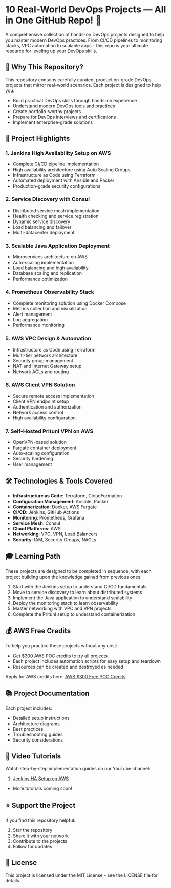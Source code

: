 # 10 Real-World DevOps Projects — All in One GitHub Repo! 🚀

A comprehensive collection of hands-on DevOps projects designed to help you master modern DevOps practices. From CI/CD pipelines to monitoring stacks, VPC automation to scalable apps - this repo is your ultimate resource for leveling up your DevOps skills.

## 🌟 Why This Repository?

This repository contains carefully curated, production-grade DevOps projects that mirror real-world scenarios. Each project is designed to help you:

- Build practical DevOps skills through hands-on experience
- Understand modern DevOps tools and practices
- Create portfolio-worthy projects
- Prepare for DevOps interviews and certifications
- Implement enterprise-grade solutions

## 🎯 Project Highlights

### 1. Jenkins High Availability Setup on AWS

- Complete CI/CD pipeline implementation
- High availability architecture using Auto Scaling Groups
- Infrastructure as Code using Terraform
- Automated deployment with Ansible and Packer
- Production-grade security configurations

### 2. Service Discovery with Consul

- Distributed service mesh implementation
- Health checking and service registration
- Dynamic service discovery
- Load balancing and failover
- Multi-datacenter deployment

### 3. Scalable Java Application Deployment

- Microservices architecture on AWS
- Auto-scaling implementation
- Load balancing and high availability
- Database scaling and replication
- Performance optimization

### 4. Prometheus Observability Stack

- Complete monitoring solution using Docker Compose
- Metrics collection and visualization
- Alert management
- Log aggregation
- Performance monitoring

### 5. AWS VPC Design & Automation

- Infrastructure as Code using Terraform
- Multi-tier network architecture
- Security group management
- NAT and Internet Gateway setup
- Network ACLs and routing

### 6. AWS Client VPN Solution

- Secure remote access implementation
- Client VPN endpoint setup
- Authentication and authorization
- Network access control
- High availability configuration

### 7. Self-Hosted Pritunl VPN on AWS

- OpenVPN-based solution
- Fargate container deployment
- Auto-scaling configuration
- Security hardening
- User management

## 🛠️ Technologies & Tools Covered

- **Infrastructure as Code**: Terraform, CloudFormation
- **Configuration Management**: Ansible, Packer
- **Containerization**: Docker, AWS Fargate
- **CI/CD**: Jenkins, GitHub Actions
- **Monitoring**: Prometheus, Grafana
- **Service Mesh**: Consul
- **Cloud Platforms**: AWS
- **Networking**: VPC, VPN, Load Balancers
- **Security**: IAM, Security Groups, NACLs

## 🎓 Learning Path

These projects are designed to be completed in sequence, with each project building upon the knowledge gained from previous ones:

1. Start with the Jenkins setup to understand CI/CD fundamentals
2. Move to service discovery to learn about distributed systems
3. Implement the Java application to understand scalability
4. Deploy the monitoring stack to learn observability
5. Master networking with VPC and VPN projects
6. Complete the Pritunl setup to understand containerization

## 💰 AWS Free Credits

To help you practice these projects without any cost:

- Get $300 AWS POC credits to try all projects
- Each project includes automation scripts for easy setup and teardown
- Resources can be created and destroyed as needed

Apply for AWS credits here: [AWS $300 Free POC Credits](https://pages.awscloud.com/GLOBAL_NCA_LN_ARRC-program-A300-2023.html)

## 📚 Project Documentation

Each project includes:

- Detailed setup instructions
- Architecture diagrams
- Best practices
- Troubleshooting guides
- Security considerations

## 🎥 Video Tutorials

Watch step-by-step implementation guides on our YouTube channel:

1. [Jenkins HA Setup on AWS](https://www.youtube.com/watch?v=GLMJhF_cZ5M)

- More tutorials coming soon!

## ⭐ Support the Project

If you find this repository helpful:

1. Star the repository
2. Share it with your network
3. Contribute to the projects
4. Follow for updates

## 📝 License

This project is licensed under the MIT License - see the LICENSE file for details.
